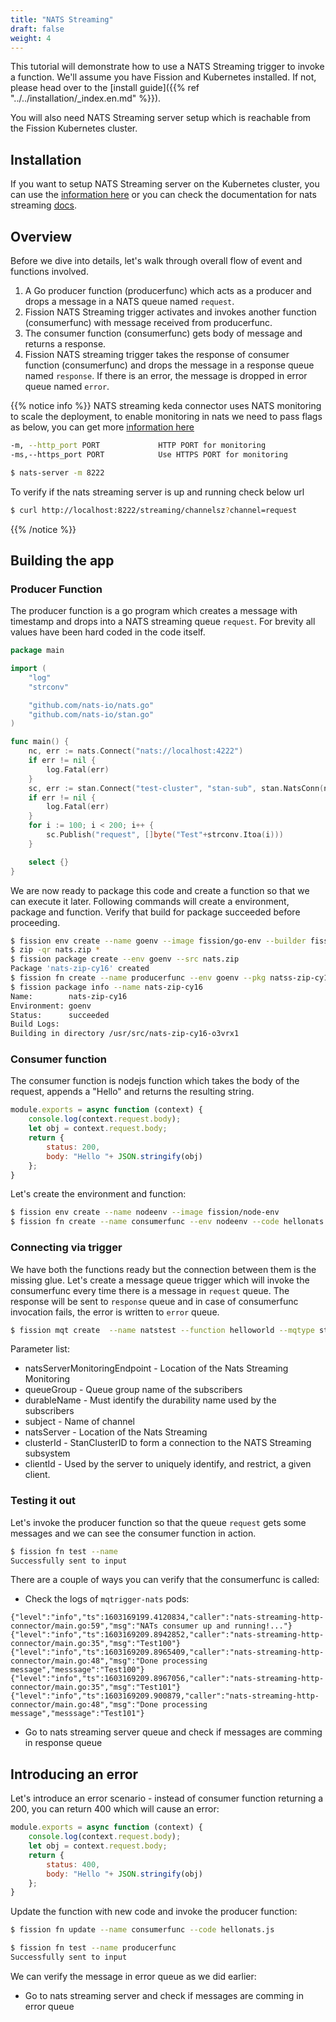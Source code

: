 ```yaml
---
title: "NATS Streaming"
draft: false
weight: 4
---
```


This tutorial will demonstrate how to use a NATS Streaming trigger to invoke a function.
We'll assume you have Fission and Kubernetes installed.
If not, please head over to the [install guide]({{% ref "../../installation/_index.en.md" %}}).

You will also need NATS Streaming server setup which is reachable from the Fission Kubernetes cluster.

## Installation

If you want to setup NATS Streaming server on the Kubernetes cluster, you can use the [information here](https://github.com/nats-io/nats-streaming-server) or you can check the documentation for nats streaming [docs](https://docs.nats.io/nats-on-kubernetes/minimal-setup).  

## Overview

Before we dive into details, let's walk through overall flow of event and functions involved.

1. A Go producer function (producerfunc) which acts as a producer and drops a message in a NATS queue named `request`.
2. Fission NATS Streaming trigger activates and invokes another function (consumerfunc) with message received from producerfunc.
3. The consumer function (consumerfunc) gets body of message and returns a response.
4. Fission NATS streaming trigger takes the response of consumer function (consumerfunc) and drops the message in a response queue named `response`.
   If there is an error, the message is dropped in error queue named `error`.

{{% notice info %}}
NATS streaming keda connector uses NATS monitoring to scale the deployment, to enable monitoring in nats we need to pass flags as below, you can get more [information here](https://docs.nats.io/nats-server/configuration/monitoring)

```bash
-m, --http_port PORT             HTTP PORT for monitoring    
-ms,--https_port PORT            Use HTTPS PORT for monitoring  

$ nats-server -m 8222
```

To verify if the nats streaming server is up and running check below url
```bash
$ curl http://localhost:8222/streaming/channelsz?channel=request
```
{{% /notice %}}

## Building the app

### Producer Function

The producer function is a go program which creates a message with timestamp and drops into a NATS streaming queue `request`.
For brevity all values have been hard coded in the code itself.

``` go
package main

import (
	"log"
	"strconv"

	"github.com/nats-io/nats.go"
	"github.com/nats-io/stan.go"
)

func main() {
	nc, err := nats.Connect("nats://localhost:4222")
	if err != nil {
		log.Fatal(err)
	}
	sc, err := stan.Connect("test-cluster", "stan-sub", stan.NatsConn(nc))
	if err != nil {
		log.Fatal(err)
	}
	for i := 100; i < 200; i++ {
		sc.Publish("request", []byte("Test"+strconv.Itoa(i)))
	}

	select {}
}

```
We are now ready to package this code and create a function so that we can execute it later.
Following commands will create a environment, package and function.
Verify that build for package succeeded before proceeding.

```sh
$ fission env create --name goenv --image fission/go-env --builder fission/go-builder
$ zip -qr nats.zip *
$ fission package create --env goenv --src nats.zip
Package 'nats-zip-cy16' created
$ fission fn create --name producerfunc --env goenv --pkg natss-zip-cy16 --entrypoint Handler
$ fission package info --name nats-zip-cy16
Name:        nats-zip-cy16
Environment: goenv
Status:      succeeded
Build Logs:
Building in directory /usr/src/nats-zip-cy16-o3vrx1
```

### Consumer function

The consumer function is nodejs function which takes the body of the request, appends a "Hello" and returns the resulting string.

```js
module.exports = async function (context) {
    console.log(context.request.body);
    let obj = context.request.body;
    return {
        status: 200,
        body: "Hello "+ JSON.stringify(obj)
    };
}
```

Let's create the environment and function:

```bash
$ fission env create --name nodeenv --image fission/node-env
$ fission fn create --name consumerfunc --env nodeenv --code hellonats.js
```

### Connecting via trigger

We have both the functions ready but the connection between them is the missing glue.
Let's create a message queue trigger which will invoke the consumerfunc every time there is a message in `request` queue.
The response will be sent to `response` queue and in case of consumerfunc invocation fails, the error is written to `error` queue.

```bash
$ fission mqt create  --name natstest --function helloworld --mqtype stan --topic request --resptopic response --mqtkind keda --errortopic error --maxretries 3 --metadata subject=request --metadata queueGroup=grp1 --metadata durableName=due --metadata natsServerMonitoringEndpoint=nats-monitor.default.svc.cluster.local:8222 --metadata clusterId=test-cluster --metadata clientId=stan-sub --metadata natsServer=nats://nats-monitor:4222
```
Parameter list:
- natsServerMonitoringEndpoint - Location of the Nats Streaming Monitoring
- queueGroup - Queue group name of the subscribers
- durableName - Must identify the durability name used by the subscribers
- subject - Name of channel
- natsServer - Location of the Nats Streaming
- clusterId - StanClusterID to form a connection to the NATS Streaming subsystem
- clientId  - Used by the server to uniquely identify, and restrict, a given client.

### Testing it out

Let's invoke the producer function so that the queue `request` gets some messages and we can see the consumer function in action.

```bash
$ fission fn test --name  
Successfully sent to input
```

There are a couple of ways you can verify that the consumerfunc is called:

- Check the logs of `mqtrigger-nats` pods:

```text
{"level":"info","ts":1603169199.4120834,"caller":"nats-streaming-http-connector/main.go:59","msg":"NATs consumer up and running!..."}
{"level":"info","ts":1603169209.8942852,"caller":"nats-streaming-http-connector/main.go:35","msg":"Test100"}
{"level":"info","ts":1603169209.8965409,"caller":"nats-streaming-http-connector/main.go:48","msg":"Done processing message","messsage":"Test100"}
{"level":"info","ts":1603169209.8967056,"caller":"nats-streaming-http-connector/main.go:35","msg":"Test101"}
{"level":"info","ts":1603169209.900879,"caller":"nats-streaming-http-connector/main.go:48","msg":"Done processing message","messsage":"Test101"}
```

- Go to nats streaming server queue and check if messages are comming in response queue


## Introducing an error

Let's introduce an error scenario - instead of consumer function returning a 200, you can return 400 which will cause an error:

```js
module.exports = async function (context) {
    console.log(context.request.body);
    let obj = context.request.body;
    return {
        status: 400,
        body: "Hello "+ JSON.stringify(obj)
    };
}
```

Update the function with new code and invoke the producer function:

```bash
$ fission fn update --name consumerfunc --code hellonats.js

$ fission fn test --name producerfunc
Successfully sent to input
```

We can verify the message in error queue as we did earlier:

- Go to nats streaming server and check if messages are comming in error queue

